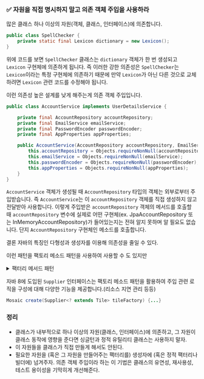 ### ✅ 자원을 직접 명시하지 말고 의존 객체 주입을 사용하라

많은 클래스 하나 이상의 자원(객체, 클래스, 인터페이스)에 의존합니다.

```java
public class SpellChecker {
    private static final Lexicon dictionary = new Lexicon();
}
```

위에 코드를 보면 `SpellChecker` 클래스는 `dictionary` 객체가 한 번 생성되고 `Lexicon` 구현체에 의존하게 됩니다.
즉 이러한 강한 의존성은 `SpellChecker`는 `Lexicon`이라는 특정 구현체에 의존하기 때문에 만약 `Lexicon`가 아닌 다른 것으로 교체하려면 `Lexicon` 관련 코드를 수정해야 됩니다.

이런 의존성 높은 설계를 낮게 해주는게 의존 객체 주입입니다.

```java
public class AccountService implements UserDetailsService {

    private final AccountRepository accountRepository;
    private final EmailService emailService;
    private final PasswordEncoder passwordEncoder;
    private final AppProperties appProperties;

    public AccountService(AccountRepository accountRepository, EmailService emailService, PasswordEncoder passwordEncoder, AppProperties appProperties) {
        this.accountRepository = Objects.requireNonNull(accountRepository);
        this.emailService = Objects.requireNonNull(emailService);
        this.passwordEncoder = Objects.requireNonNull(passwordEncoder);
        this.appProperties = Objects.requireNonNull(appProperties);
    }
}
```

`AccountService` 객체가 생성될 때 `AccountRepository` 타입의 객체는 외부로부터 주입받습니다.
즉 `AccountService`는 이 `accountRepository` 객체를 직접 생성하지 않고 전달받아 사용합니다.
이렇게 주입받은 `accountRepository` 객체의 메서드를 호출할 때
`accountRepository` 변수에 실제로 어떤 구현체(ex. JpaAccountRepository 또는 InMemoryAccountRepository)가
들어있는지는 전혀 알지 못하며 알 필요도 없습니다.
단지 `AccountRepository` 구현체인 메소드를 호출합니다.

결론 자바의 특징인 다형성과 생성자를 이용해 의존성을 줄일 수 있다.

이런 패턴을 팩토리 메소드 패턴을 사용하여 사용할 수 도 있지만

<details>
    <summary>팩터리 메서드 패턴</summary>
<div markdown="1">

```java

public class Book2 {

    private String name;
    private String author;
    private String publisher;

    // private 이용하여 외부에서 생성자 호출 차단
    private Book2(String name, String author, String publisher) {
        this.name = name;
        this.author = author;
        this.publisher = publisher;
    }

    // 정적 팩터리 메소드
    public static Book2 createBookByName(String name) {
        return new Book2(name, null, null);
    }


    // 정적 팩토리 메소드
    public static Book2 createBookByAuthor(String author) {
        return new Book2(null, author, null);
    }
}
```

</div>
</details>

자바 8에 도입된 `Supplier` 인터페이스는 팩토리 메소드 패턴을 활용하여 주입 관련 로직을 구성에 대해 다양한 기능을 제공합니다.(리소스 지연 관리 등등)

```java
Mosaic create(Supplier<? extends Tile> tileFactory) {...}
```

### 정리

* 클래스가 내부적으로 하나 이상의 자원(클래스, 인터페이스)에 의존하고, 그 자원이 클래스 동작에 영향을 준다면 싱글턴과 정적 유틸리티 클래스는 사용하지 말자.
* 이 자원들을 클래스가 직접 만들게 해서도 안된다.
* 필요한 자원을 (혹은 그 자원을 만들어주는 팩터리를) 생성자에 (혹은 정적 팩터리나 빌더에) 넘겨주자. 의존 객체 주입이라 하는 이 기법은 클래스의 유연성, 재사용성, 테스트 용이성을 기막히게 개선해준다.